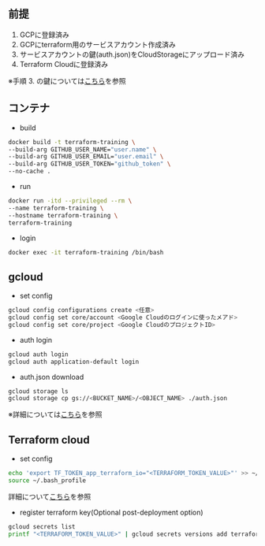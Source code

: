 ## 前提
1. GCPに登録済み
2. GCPにterraform用のサービスアカウント作成済み
3. サービスアカウントの鍵(auth.json)をCloudStorageにアップロード済み 
4. Terraform Cloudに登録済み

※手順 3. の鍵については[こちら](https://qiita.com/donko_/items/6289bb31fecfce2cda79#%E3%82%B5%E3%83%BC%E3%83%93%E3%82%B9%E3%82%A2%E3%82%AB%E3%82%A6%E3%83%B3%E3%83%88%E3%81%AE%E4%BD%9C%E6%88%90%E6%96%B9%E6%B3%95%E3%81%A8json%E3%81%AE%E5%85%A5%E6%89%8B%E6%96%B9%E6%B3%95%E3%81%AB%E3%81%A4%E3%81%84%E3%81%A61)を参照

## コンテナ
* build
``` bash
docker build -t terraform-training \
--build-arg GITHUB_USER_NAME="user.name" \
--build-arg GITHUB_USER_EMAIL="user.email" \
--build-arg GITHUB_USER_TOKEN="github_token" \
--no-cache .
```

* run
``` bash
docker run -itd --privileged --rm \
--name terraform-training \
--hostname terraform-training \
terraform-training
```

* login
``` bash
docker exec -it terraform-training /bin/bash
```

## gcloud
* set config
``` bash
gcloud config configurations create <任意>
gcloud config set core/account <Google Cloudのログインに使ったメアド>
gcloud config set core/project <Google CloudのプロジェクトID>
```

* auth login
``` bash
gcloud auth login
gcloud auth application-default login
```

* auth.json download
``` bash
gcloud storage ls
gcloud storage cp gs://<BUCKET_NAME>/<OBJECT_NAME> ./auth.json
```
※詳細については[こちら](https://zenn.dev/waddy/articles/terraform-google-cloud)を参照

## Terraform cloud
* set config
``` bash
echo 'export TF_TOKEN_app_terraform_io="<TERRAFORM_TOKEN_VALUE>"' >> ~/.bash_profile
source ~/.bash_profile
```
詳細について[こちら](https://developer.hashicorp.com/terraform/cli/config/config-file)を参照

* register terraform key(Optional post-deployment option)
``` bash
gcloud secrets list
printf "<TERRAFORM_TOKEN_VALUE>" | gcloud secrets versions add terraform-api-key --data-file=-
```
